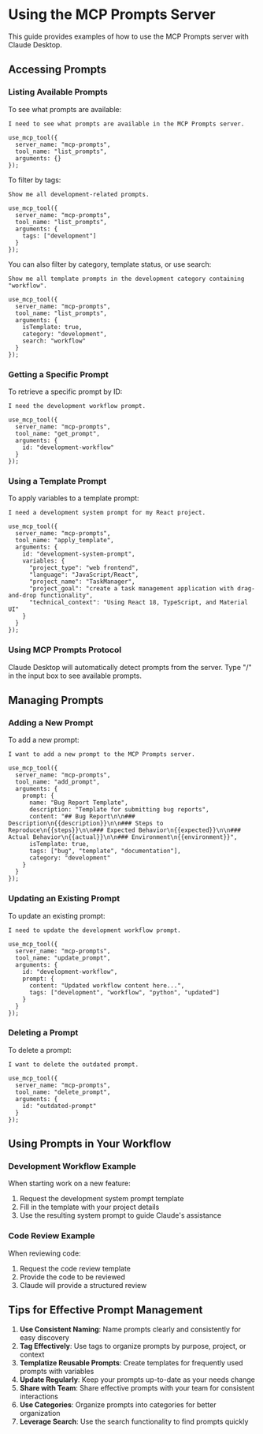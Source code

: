 # Using the MCP Prompts Server

This guide provides examples of how to use the MCP Prompts server with Claude Desktop.

## Accessing Prompts

### Listing Available Prompts

To see what prompts are available:

```
I need to see what prompts are available in the MCP Prompts server.

use_mcp_tool({
  server_name: "mcp-prompts",
  tool_name: "list_prompts",
  arguments: {}
});
```

To filter by tags:

```
Show me all development-related prompts.

use_mcp_tool({
  server_name: "mcp-prompts",
  tool_name: "list_prompts",
  arguments: {
    tags: ["development"]
  }
});
```

You can also filter by category, template status, or use search:

```
Show me all template prompts in the development category containing "workflow".

use_mcp_tool({
  server_name: "mcp-prompts",
  tool_name: "list_prompts",
  arguments: {
    isTemplate: true,
    category: "development",
    search: "workflow"
  }
});
```

### Getting a Specific Prompt

To retrieve a specific prompt by ID:

```
I need the development workflow prompt.

use_mcp_tool({
  server_name: "mcp-prompts",
  tool_name: "get_prompt",
  arguments: {
    id: "development-workflow"
  }
});
```

### Using a Template Prompt

To apply variables to a template prompt:

```
I need a development system prompt for my React project.

use_mcp_tool({
  server_name: "mcp-prompts",
  tool_name: "apply_template",
  arguments: {
    id: "development-system-prompt",
    variables: {
      "project_type": "web frontend",
      "language": "JavaScript/React",
      "project_name": "TaskManager",
      "project_goal": "create a task management application with drag-and-drop functionality",
      "technical_context": "Using React 18, TypeScript, and Material UI"
    }
  }
});
```

### Using MCP Prompts Protocol

Claude Desktop will automatically detect prompts from the server. Type "/" in the input box to see available prompts.

## Managing Prompts

### Adding a New Prompt

To add a new prompt:

```
I want to add a new prompt to the MCP Prompts server.

use_mcp_tool({
  server_name: "mcp-prompts",
  tool_name: "add_prompt",
  arguments: {
    prompt: {
      name: "Bug Report Template",
      description: "Template for submitting bug reports",
      content: "## Bug Report\n\n### Description\n{{description}}\n\n### Steps to Reproduce\n{{steps}}\n\n### Expected Behavior\n{{expected}}\n\n### Actual Behavior\n{{actual}}\n\n### Environment\n{{environment}}",
      isTemplate: true,
      tags: ["bug", "template", "documentation"],
      category: "development"
    }
  }
});
```

### Updating an Existing Prompt

To update an existing prompt:

```
I need to update the development workflow prompt.

use_mcp_tool({
  server_name: "mcp-prompts",
  tool_name: "update_prompt",
  arguments: {
    id: "development-workflow",
    prompt: {
      content: "Updated workflow content here...",
      tags: ["development", "workflow", "python", "updated"]
    }
  }
});
```

### Deleting a Prompt

To delete a prompt:

```
I want to delete the outdated prompt.

use_mcp_tool({
  server_name: "mcp-prompts",
  tool_name: "delete_prompt",
  arguments: {
    id: "outdated-prompt"
  }
});
```

## Using Prompts in Your Workflow

### Development Workflow Example

When starting work on a new feature:

1. Request the development system prompt template
2. Fill in the template with your project details
3. Use the resulting system prompt to guide Claude's assistance

### Code Review Example

When reviewing code:

1. Request the code review template
2. Provide the code to be reviewed
3. Claude will provide a structured review

## Tips for Effective Prompt Management

1. **Use Consistent Naming**: Name prompts clearly and consistently for easy discovery
2. **Tag Effectively**: Use tags to organize prompts by purpose, project, or context
3. **Templatize Reusable Prompts**: Create templates for frequently used prompts with variables
4. **Update Regularly**: Keep your prompts up-to-date as your needs change
5. **Share with Team**: Share effective prompts with your team for consistent interactions
6. **Use Categories**: Organize prompts into categories for better organization
7. **Leverage Search**: Use the search functionality to find prompts quickly